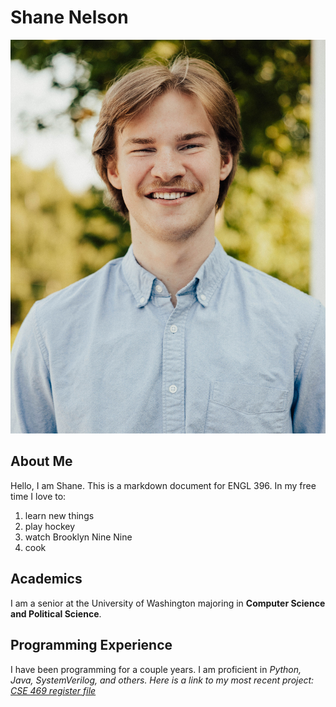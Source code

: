 # Shane Nelson 
![This is me](EU2A0146.jpeg)
## About Me
Hello, I am Shane. This is a markdown document for ENGL 396. In my free time I love to:
1. learn new things
2. play hockey
3. watch Brooklyn Nine Nine
4. cook

## Academics

I am a senior at the University of Washington majoring in **Computer Science and Political Science**.

## Programming Experience

I have been programming for a couple years. I am proficient in <em>Python, Java, SystemVerilog, and others<em>. Here is a link to my most recent project: [CSE 469 register file](https://github.com/shanenelson1117/469lab1)
